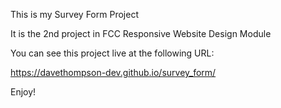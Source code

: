 This is my Survey Form Project

It is the 2nd project in FCC Responsive Website Design Module

You can see this project live at the following URL:

https://davethompson-dev.github.io/survey_form/

Enjoy!
